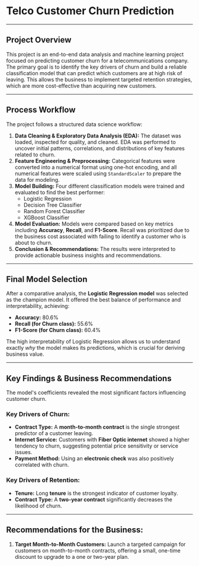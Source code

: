 # Telco Customer Churn Prediction

---

## Project Overview
This project is an end-to-end data analysis and machine learning project focused on predicting customer churn for a telecommunications company. The primary goal is to identify the key drivers of churn and build a reliable classification model that can predict which customers are at high risk of leaving. This allows the business to implement targeted retention strategies, which are more cost-effective than acquiring new customers.

---

## Process Workflow
The project follows a structured data science workflow:
1.  **Data Cleaning & Exploratory Data Analysis (EDA):** The dataset was loaded, inspected for quality, and cleaned. EDA was performed to uncover initial patterns, correlations, and distributions of key features related to churn.
2.  **Feature Engineering & Preprocessing:** Categorical features were converted into a numerical format using one-hot encoding, and all numerical features were scaled using `StandardScaler` to prepare the data for modeling.
3.  **Model Building:** Four different classification models were trained and evaluated to find the best performer:
    * Logistic Regression
    * Decision Tree Classifier
    * Random Forest Classifier
    * XGBoost Classifier
4.  **Model Evaluation:** Models were compared based on key metrics including **Accuracy**, **Recall**, and **F1-Score**. Recall was prioritized due to the business cost associated with failing to identify a customer who is about to churn.
5.  **Conclusion & Recommendations:** The results were interpreted to provide actionable business insights and recommendations.

---

## Final Model Selection
After a comparative analysis, the **Logistic Regression model** was selected as the champion model. It offered the best balance of performance and interpretability, achieving:
* **Accuracy:** 80.6%
* **Recall (for Churn class):** 55.6%
* **F1-Score (for Churn class):** 60.4%

The high interpretability of Logistic Regression allows us to understand exactly *why* the model makes its predictions, which is crucial for deriving business value.

---

## Key Findings & Business Recommendations
The model's coefficients revealed the most significant factors influencing customer churn.

### Key Drivers of Churn:
* **Contract Type:** A **month-to-month contract** is the single strongest predictor of a customer leaving.
* **Internet Service:** Customers with **Fiber Optic internet** showed a higher tendency to churn, suggesting potential price sensitivity or service issues.
* **Payment Method:** Using an **electronic check** was also positively correlated with churn.

### Key Drivers of Retention:
* **Tenure:** Long **tenure** is the strongest indicator of customer loyalty.
* **Contract Type:** A **two-year contract** significantly decreases the likelihood of churn.

---

## Recommendations for the Business:
1.  **Target Month-to-Month Customers:** Launch a targeted campaign for customers on month-to-month contracts, offering a small, one-time discount to upgrade to a one or two-year plan.